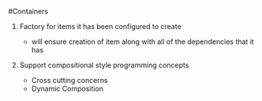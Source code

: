 #Containers

1. Factory for items it has been configured to create
    * will ensure creation of item along with all of the dependencies that it has

2. Support compositional style programming concepts
    * Cross cutting concerns
    * Dynamic Composition
